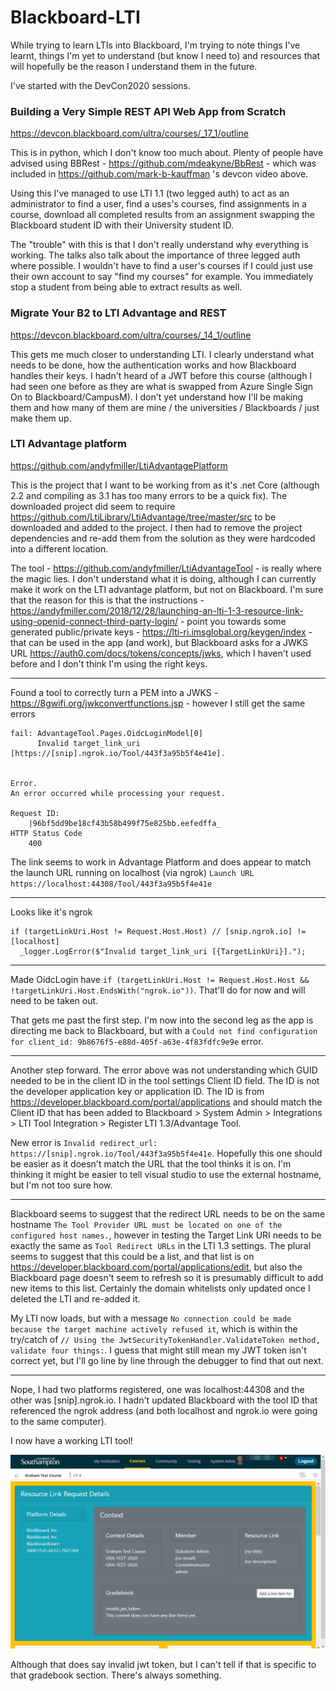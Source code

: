 # Blackboard-LTI
While trying to learn LTIs into Blackboard, I'm trying to note things I've learnt, things I'm yet to understand (but know I need to) and resources that will hopefully be the reason I understand them in the future.

I've started with the DevCon2020 sessions. 

### Building a Very Simple REST API Web App from Scratch

https://devcon.blackboard.com/ultra/courses/_17_1/outline

This is in python, which I don't know too much about. Plenty of people have advised using BBRest - https://github.com/mdeakyne/BbRest - which was included in https://github.com/mark-b-kauffman 's devcon video above. 

Using this I've managed to use LTI 1.1 (two legged auth) to act as an administrator to find a user, find a uses's courses, find assignments in a course, download all completed results from an assignment swapping the Blackboard student ID with their University student ID.

The "trouble" with this is that I don't really understand why everything is working. The talks also talk about the importance of three legged auth where possible. I wouldn't have to find a user's courses if I could just use their own account to say "find my courses" for example. You immediately stop a student from being able to extract results as well.

### Migrate Your B2 to LTI Advantage and REST 

https://devcon.blackboard.com/ultra/courses/_14_1/outline

This gets me much closer to understanding LTI. I clearly understand what needs to be done, how the authentication works and how Blackboard handles their keys. I hadn't heard of a JWT before this course (although I had seen one before as they are what is swapped from Azure Single Sign On to Blackboard/CampusM). I don't yet understand how I'll be making them and how many of them are mine / the universities / Blackboards / just make them up.

### LTI Advantage platform

https://github.com/andyfmiller/LtiAdvantagePlatform

This is the project that I want to be working from as it's .net Core (although 2.2 and compiling as 3.1 has too many errors to be a quick fix). The downloaded project did seem to require https://github.com/LtiLibrary/LtiAdvantage/tree/master/src to be downloaded and added to the project. I then had to remove the project dependencies and re-add them from the solution as they were hardcoded into a different location.

The tool - https://github.com/andyfmiller/LtiAdvantageTool - is really where the magic lies. I don't understand what it is doing, although I can currently make it work on the LTI advantage platform, but not on Blackboard. I'm sure that the reason for this is that the instructions - https://andyfmiller.com/2018/12/28/launching-an-lti-1-3-resource-link-using-openid-connect-third-party-login/ - point you towards some generated public/private keys - https://lti-ri.imsglobal.org/keygen/index - that can be used in the app (and work), but Blackboard asks for a JWKS URL https://auth0.com/docs/tokens/concepts/jwks, which I haven't used before and I don't think I'm using the right keys. 

---

Found a tool to correctly turn a PEM into a JWKS - https://8gwifi.org/jwkconvertfunctions.jsp - however I still get the same errors

```
fail: AdvantageTool.Pages.OidcLoginModel[0]
      Invalid target_link_uri [https://[snip].ngrok.io/Tool/443f3a95b5f4e41e].
      
      
Error.
An error occurred while processing your request.

Request ID:
    |96bf5dd9be18cf43b58b499f75e825bb.eefedffa_
HTTP Status Code
    400
```

The link seems to work in Advantage Platform and does appear to match the launch URL running on localhost (via ngrok) `Launch URL  
https://localhost:44308/Tool/443f3a95b5f4e41e`

---

Looks like it's ngrok 
```
if (targetLinkUri.Host != Request.Host.Host) // [snip.ngrok.io] != [localhost]
  _logger.LogError($"Invalid target_link_uri [{TargetLinkUri}].");
```

---

Made OidcLogin have `if (targetLinkUri.Host != Request.Host.Host && !targetLinkUri.Host.EndsWith("ngrok.io"))`. That'll do for now and will need to be taken out.

That gets me past the first step. I'm now into the second leg as the app is directing me back to Blackboard, but with a `Could not find configuration for client_id: 9b8676f5-e88d-405f-a63e-4f83fdfc9e9e` error.

---

Another step forward. The error above was not understanding which GUID needed to be in the client ID in the tool settings Client ID field. The ID is not the developer application key or application ID. The ID is from https://developer.blackboard.com/portal/applications and should match the Client ID that has been added to Blackboard > System Admin > Integrations > LTI Tool Integration > Register LTI 1.3/Advantage Tool.

New error is `Invalid redirect_url: https://[snip].ngrok.io/Tool/443f3a95b5f4e41e`. Hopefully this one should be easier as it doesn't match the URL that the tool thinks it is on. I'm thinking it might be easier to tell visual studio to use the external hostname, but I'm not too sure how.

---

Blackboard seems to suggest that the redirect URL needs to be on the same hostname `The Tool Provider URL must be located on one of the configured host names.`, however in testing the Target Link URI needs to be exactly the same as `Tool Redirect URLs` in the LTI 1.3 settings. The plural seems to suggest that this could be a list, and that list is on https://developer.blackboard.com/portal/applications/edit, but also the Blackboard page doesn't seem to refresh so it is presumably difficult to add new items to this list. Certainly the domain whitelists only updated once I deleted the LTI and re-added it.

My LTI now loads, but with a message `No connection could be made because the target machine actively refused it`, which is within the try/catch of `// Using the JwtSecurityTokenHandler.ValidateToken method, validate four things:`. I guess that might still mean my JWT token isn't correct yet, but I'll go line by line through the debugger to find that out next.

---

Nope, I had two platforms registered, one was localhost:44308 and the other was [snip].ngrok.io. I hadn't updated Blackboard with the tool ID that referenced the ngrok address (and both localhost and ngrok.io were going to the same computer).

I now have a working LTI tool!

![alt text](https://github.com/mediaguycouk/Blackboard-LTI/blob/master/ltiss1.png "Resource link request details")

Although that does say invalid jwt token, but I can't tell if that is specific to that gradebook section. There's always something.
